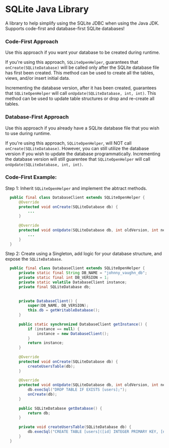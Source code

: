 # SQLite Java Library
A library to help simplify using the SQLite JDBC when using the Java JDK. Supports code-first and database-first SQLite databases!

### Code-First Approach
Use this approach if you want your database to be created during runtime. 

If you're using this approach, `SQLiteOpenHelper`, guarantees that `onCreate(SQLiteDatabase)` will be called only after the SQLite database file has first been created. This method can be used to create all the tables, views, and/or insert initial data.

Incrementing the database version, after it has been created, guarantees that `SQLiteOpenHelper` will call `onUpdate(SQLiteDatabase, int, int)`. This method can be used to update table structures or drop and re-create all tables.

### Database-First Approach
Use this approach if you already have a SQLite database file that you wish to use during runtime.

If you're using this approach, `SQLiteOpenHelper`, will NOT call `onCreate(SQLiteDatabase)`. However, you can still utilize the database version if you wish to update the database programmatically. Incrementing the database version will still guarentee that `SQLiteOpenHelper` will call `onUpdate(SQLiteDatabase, int, int)`.

### Code-First Example:
Step 1: Inherit `SQLiteOpenHelper` and implement the abtract methods.
```java
  public final class DatabaseClient extends SQLiteOpenHelper {
      @Override
      protected void onCreate(SQLiteDatabase db) {
          ...
      }
      
      @Override
      protected void onUpdate(SQLiteDatabase db, int oldVersion, int newVersion) {
          ...
      }
  }
```
Step 2: Create using a Singleton, add logic for your database structure, and expose the `SQLiteDatabase`.
```java
  public final class DatabaseClient extends SQLiteOpenHelper {
      private static final String DB_NAME = "johnny_vaughn_db";
      private static final int DB_VERSION = 1;
      private static volatile DatabaseClient instance;
      private final SQLiteDatabase db;
      
      
      private DatabaseClient() {
          super(DB_NAME, DB_VERSION);
          this.db = getWritableDatabase();
      }
      
      public static synchronized DatabaseClient getInstance() {
          if (instance == null) {
              instance = new DatabaseClient();
          }
          return instance;
      }
      
      @Override
      protected void onCreate(SQLiteDatabase db) {
          createUsersTable(db);
      }
      
      @Override
      protected void onUpdate(SQLiteDatabase db, int oldVersion, int newVersion) {
          db.execSql("DROP TABLE IF EXISTS [users];");
          onCreate(db);
      }
      
      public SQLiteDatabase getDatabase() {
          return db;
      }
      
      private void createUsersTable(SQLiteDatabase db) {
          db.execSql("CREATE TABLE [users]([id] INTEGER PRIMARY KEY, [name] TEXT NOT NULL);");
      }
  }
```
